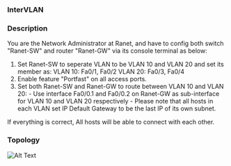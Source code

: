 ### InterVLAN ###

### Description ###

You are the Network Administrator at Ranet, and have to config both switch "Ranet-SW" and router "Ranet-GW" via its console terminal as below:

1. Set Ranet-SW to seperate VLAN to be VLAN 10 and VLAN 20 and set its member as: VLAN 10: Fa0/1, Fa0/2 VLAN 20: Fa0/3, Fa0/4
3. Enable feature "Portfast" on all access ports.
2. Set both Ranet-SW and Ranet-GW to route between VLAN 10 and VLAN 20: - Use interface Fa0/0.1 and Fa0/0.2 on Ranet-GW as sub-interface for VLAN 10 and VLAN 20 respectively - Please note that all hosts in each VLAN set IP Default Gateway to be the last IP of its own subnet.

If everything is correct, All hosts will be able to connect with each other.

### Topology ###

![Alt Text](https://content.screencast.com/users/snajperm14/folders/Default/media/93e0782f-34e6-438f-87fd-d8b701fb1355/netwo04.PNG)
